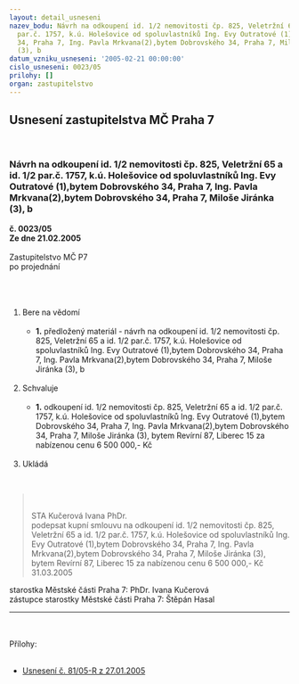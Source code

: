 ```yaml
---
layout: detail_usneseni
nazev_bodu: Návrh na odkoupení id. 1/2 nemovitosti čp. 825, Veletržní 65 a id. 1/2
  par.č. 1757, k.ú. Holešovice od spoluvlastníků Ing. Evy Outratové (1),bytem Dobrovského
  34, Praha 7, Ing. Pavla Mrkvana(2),bytem Dobrovského 34, Praha 7, Miloše Jiránka
  (3), b
datum_vzniku_usneseni: '2005-02-21 00:00:00'
cislo_usneseni: 0023/05
prilohy: []
organ: zastupitelstvo
---
```

<div id="ucUsn_pList" class="usn">
	<span><h2>Usnesení zastupitelstva MČ Praha 7 </h2>
<br></span><div class="standBody">
<span><h3>Návrh na odkoupení id. 1/2 nemovitosti čp. 825, Veletržní 65 a id. 1/2 par.č. 1757, k.ú. Holešovice od spoluvlastníků Ing. Evy Outratové (1),bytem Dobrovského 34, Praha 7, Ing. Pavla Mrkvana(2),bytem Dobrovského 34, Praha 7, Miloše Jiránka (3), b</h3></span><div class="center">
		<strong>č. 0023/05</strong><br>
	</div>
<div class="center">
		<strong>Ze dne 21.02.2005</strong><br><br>
	</div>Zastupitelstvo MČ P7<br>po projednání<br><br><br><ol>
<br><li>Bere na vědomí <br><ul>
<br><li>
<strong>1.</strong> předložený materiál - návrh na odkoupení id. 1/2 nemovitosti čp. 825, Veletržní 65 a id. 1/2 par.č. 1757, k.ú. Holešovice od spoluvlastníků Ing. Evy Outratové (1),bytem Dobrovského 34, Praha 7, Ing. Pavla Mrkvana(2),bytem Dobrovského 34, Praha 7, Miloše Jiránka (3), b</li>
</ul>
<br>
</li>
<li>Schvaluje <br><ul>
<br><li>
<strong>1.</strong> odkoupení id. 1/2 nemovitosti čp. 825, Veletržní 65 a id. 1/2 par.č. 1757, k.ú. Holešovice od spoluvlastníků Ing. Evy Outratové (1),bytem Dobrovského 34, Praha 7, Ing. Pavla Mrkvana(2),bytem Dobrovského 34, Praha 7, Miloše Jiránka (3), bytem Revírní 87, Liberec 15 za nabízenou cenu 6 500 000,- Kč</li>
</ul>
<br>
</li>
<li>Ukládá </li>
</ol>
<br><blockquote dir="ltr" style="MARGIN-RIGHT: 0px">
<br><p>STA Kučerová Ivana PhDr. <br>podepsat kupní smlouvu na odkoupení id. 1/2 nemovitosti čp. 825, Veletržní 65 a id. 1/2 par.č. 1757, k.ú. Holešovice od spoluvlastníků Ing. Evy Outratové (1),bytem Dobrovského 34, Praha 7, Ing. Pavla Mrkvana(2),bytem Dobrovského 34, Praha 7, Miloše Jiránka (3), bytem Revírní 87, Liberec 15 za nabízenou cenu 6 500 000,- Kč <br>31.03.2005</p>
</blockquote>starostka Městské části Praha 7: PhDr. Ivana Kučerová<br>zástupce starostky Městské části Praha 7: Štěpán Hasal <br><hr>
<br><br>Přílohy: <br><ul>
<br><li>
<a title="Soubor (.doc 56,5 kB)-nové okno" href="/zdroj.aspx?typ=4&amp;id=6331&amp;sh=600158526" target="_blank">Usnesení č. 81/05-R z 27.01.2005</a> </li>
</ul>
</div>
</div>